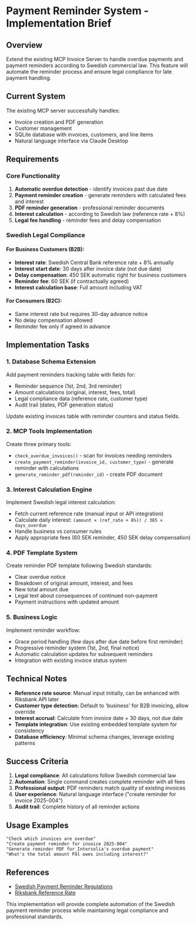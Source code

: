 # Payment Reminder System - Implementation Brief

## Overview

Extend the existing MCP Invoice Server to handle overdue payments and payment reminders according to Swedish commercial law. This feature will automate the reminder process and ensure legal compliance for late payment handling.

## Current System

The existing MCP server successfully handles:
- Invoice creation and PDF generation
- Customer management
- SQLite database with invoices, customers, and line items
- Natural language interface via Claude Desktop

## Requirements

### Core Functionality
1. **Automatic overdue detection** - identify invoices past due date
2. **Payment reminder creation** - generate reminders with calculated fees and interest
3. **PDF reminder generation** - professional reminder documents
4. **Interest calculation** - according to Swedish law (reference rate + 8%)
5. **Legal fee handling** - reminder fees and delay compensation

### Swedish Legal Compliance

#### For Business Customers (B2B):
- **Interest rate**: Swedish Central Bank reference rate + 8% annually
- **Interest start date**: 30 days after invoice date (not due date)
- **Delay compensation**: 450 SEK automatic right for business customers
- **Reminder fee**: 60 SEK (if contractually agreed)
- **Interest calculation base**: Full amount including VAT

#### For Consumers (B2C):
- Same interest rate but requires 30-day advance notice
- No delay compensation allowed
- Reminder fee only if agreed in advance

## Implementation Tasks

### 1. Database Schema Extension

Add payment reminders tracking table with fields for:
- Reminder sequence (1st, 2nd, 3rd reminder)
- Amount calculations (original, interest, fees, total)
- Legal compliance data (reference rate, customer type)
- Audit trail (dates, PDF generation status)

Update existing invoices table with reminder counters and status fields.

### 2. MCP Tools Implementation

Create three primary tools:
- `check_overdue_invoices()` - scan for invoices needing reminders
- `create_payment_reminder(invoice_id, customer_type)` - generate reminder with calculations
- `generate_reminder_pdf(reminder_id)` - create PDF document

### 3. Interest Calculation Engine

Implement Swedish legal interest calculation:
- Fetch current reference rate (manual input or API integration)
- Calculate daily interest: `(amount × (ref_rate + 8%)) / 365 × days_overdue`
- Handle business vs consumer rules
- Apply appropriate fees (60 SEK reminder, 450 SEK delay compensation)

### 4. PDF Template System

Create reminder PDF template following Swedish standards:
- Clear overdue notice
- Breakdown of original amount, interest, and fees
- New total amount due
- Legal text about consequences of continued non-payment
- Payment instructions with updated amount

### 5. Business Logic

Implement reminder workflow:
- Grace period handling (few days after due date before first reminder)
- Progressive reminder system (1st, 2nd, final notice)
- Automatic calculation updates for subsequent reminders
- Integration with existing invoice status system

## Technical Notes

- **Reference rate source**: Manual input initially, can be enhanced with Riksbank API later
- **Customer type detection**: Default to 'business' for B2B invoicing, allow override
- **Interest accrual**: Calculate from invoice date + 30 days, not due date
- **Template integration**: Use existing embedded template system for consistency
- **Database efficiency**: Minimal schema changes, leverage existing patterns

## Success Criteria

1. **Legal compliance**: All calculations follow Swedish commercial law
2. **Automation**: Single command creates complete reminder with all fees
3. **Professional output**: PDF reminders match quality of existing invoices
4. **User experience**: Natural language interface ("create reminder for invoice 2025-004")
5. **Audit trail**: Complete history of all reminder actions

## Usage Examples

```
"Check which invoices are overdue"
"Create payment reminder for invoice 2025-004" 
"Generate reminder PDF for Intersolia's overdue payment"
"What's the total amount Pål owes including interest?"
```

## References

- [Swedish Payment Reminder Regulations](https://verksamt.se/avtal-fakturering/betalningspaminnelse-och-drojsmalsranta)
- [Riksbank Reference Rate](https://www.riksbank.se/sv/statistik/sok-rantor--valutakurser/referensranta/)

This implementation will provide complete automation of the Swedish payment reminder process while maintaining legal compliance and professional standards.
